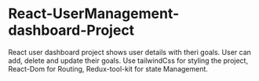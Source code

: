 # React-UserManagement-dashboard-Project
React user dashboard project shows user details with theri goals. User can add, delete and update their goals. Use tailwindCss for styling the project, React-Dom for Routing, Redux-tool-kit for state Management.
